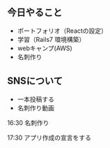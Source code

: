 ## 今日やること

 - ポートフォリオ（Reactの設定）
 - 学習（Rails7 環境構築）
 - webキャンプ(AWS)
 - 名刺作り


 
 ## SNSについて
 - 一本投稿する
 - 名刺作り動画


 16:30
 名刺作り
 
 17:30
アプリ作成の宣言をする

